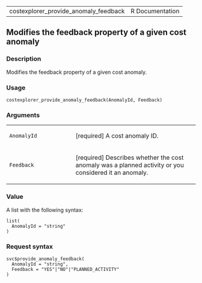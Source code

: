 <table style="width: 100%;">
<tbody>
<tr class="odd">
<td>costexplorer_provide_anomaly_feedback</td>
<td style="text-align: right;">R Documentation</td>
</tr>
</tbody>
</table>

## Modifies the feedback property of a given cost anomaly

### Description

Modifies the feedback property of a given cost anomaly.

### Usage

    costexplorer_provide_anomaly_feedback(AnomalyId, Feedback)

### Arguments

<table>
<colgroup>
<col style="width: 35%" />
<col style="width: 65%" />
</colgroup>
<tbody>
<tr class="odd">
<td><code
id="costexplorer_provide_anomaly_feedback_:_AnomalyId">AnomalyId</code></td>
<td><p>[required] A cost anomaly ID.</p></td>
</tr>
<tr class="even">
<td><code
id="costexplorer_provide_anomaly_feedback_:_Feedback">Feedback</code></td>
<td><p>[required] Describes whether the cost anomaly was a planned
activity or you considered it an anomaly.</p></td>
</tr>
</tbody>
</table>

### Value

A list with the following syntax:

    list(
      AnomalyId = "string"
    )

### Request syntax

    svc$provide_anomaly_feedback(
      AnomalyId = "string",
      Feedback = "YES"|"NO"|"PLANNED_ACTIVITY"
    )
